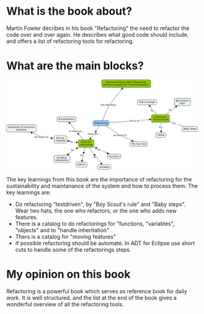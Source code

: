 # What is the book about?
Martin Fowler decribes in his book "Refactoring" the need to refactor the code over and over again. He describes what good code should include, and offers a list of refactoring tools for refactoring.

# What are the main blocks?
![Summary - Refactoring](https://github.com/MaddinJay/Coaching/blob/main/Practioner%20Level/One%20Pager%20Project/Images/Refactoring_-_Martin_Fowler_-_Summary.jpg)

The key learnings from this book are the importance of refactoring for the sustainability and maintanance of the system and how to process them. The key learnings are:
- Do refactoring "testdriven", by "Boy Scout's rule" and "Baby steps". Wear two hats, the one who refactors, or the one who adds new features. 
- There is a catalog to do refactorings for "functions, "variables", "objects" and to "handle inheritation"
- Thers is a catalog for "moving features"
- If possible refactoring should be automate. In ADT for Eclipse use short cuts to handle some of the refactorings steps.

# My opinion on this book
Refactoring is a powerful book which serves as reference book for daily work. It is well structured, and the list at the end of the book gives a wonderful overview of all the refactoring tools.

